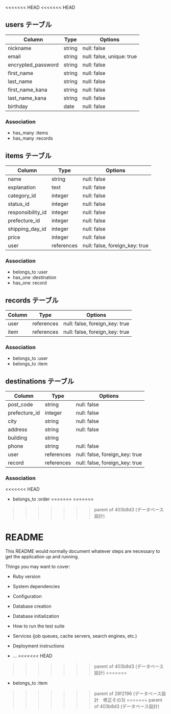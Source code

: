 <<<<<<< HEAD
<<<<<<< HEAD
## users テーブル

| Column             | Type   | Options                    |
| ------------------ | ------ | -----------                |
| nickname           | string | null: false                |
| email              | string | null: false, unique: true  |
| encrypted_password | string | null: false                |
| first_name         | string | null: false                |
| last_name          | string | null: false                |
| first_name_kana    | string | null: false                |
| last_name_kana     | string | null: false                |
| birthday           | date   | null: false                |

### Association

- has_many :items
- has_many :records


## items テーブル

| Column             | Type      | Options     |
| ------             | ------    | ----------- |
| name               | string    | null: false |
| explanation        | text      | null: false |
| category_id        | integer   | null: false |
| status_id          | integer   | null: false |
| responsibility_id  | integer   | null: false |
| prefecture_id      | integer   | null: false |
| shipping_day_id    | integer   | null: false |
| price              | integer   | null: false |
| user               | references| null: false, foreign_key: true|


### Association

- belongs_to :user
- has_one :destination
- has_one :record


## records テーブル

| Column             | Type      | Options     |
| ------             | ------    | ----------- |
| user               | references| null: false, foreign_key: true|
| item               | references | null: false, foreign_key: true|

### Association

- belongs_to :user
- belongs_to :item

## destinations テーブル

| Column             | Type      | Options     |
| ------             | ------    | ----------- |
| post_code          | string    | null: false |
| prefecture_id      | integer   | null: false |
| city               | string    | null: false |
| address            | string    | null: false |
| building           | string    |             |
| phone              | string    | null: false |
| user               | references | null: false, foreign_key: true|
| record             | references | null: false, foreign_key: true|

### Association

<<<<<<< HEAD

- belongs_to :order
=======
=======
>>>>>>> parent of 403b8d3 (データベース設計)
# README

This README would normally document whatever steps are necessary to get the
application up and running.

Things you may want to cover:

* Ruby version

* System dependencies

* Configuration

* Database creation

* Database initialization

* How to run the test suite

* Services (job queues, cache servers, search engines, etc.)

* Deployment instructions

* ...
<<<<<<< HEAD
>>>>>>> parent of 403b8d3 (データベース設計)
=======
- belongs_to :item


>>>>>>> parent of 28f2196 (データベース設計　修正その3)
=======
>>>>>>> parent of 403b8d3 (データベース設計)
